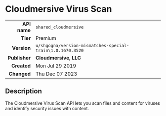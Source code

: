 # Cloudmersive Virus Scan
| | |
|-:|-|
|**API name**|`shared_cloudmersive`|
|**Tier**|Premium|
|**Version**|`u/shgogna/version-mismatches-special-train\1.0.1670.3520`|
|**Publisher**|**Cloudmersive, LLC**|
|**Created**|Mon Jul 29 2019|
|**Changed**|Thu Dec 07 2023|

## Description
The Cloudmersive Virus Scan API lets you scan files and content for viruses and identify security issues with content.
